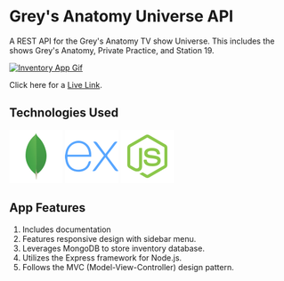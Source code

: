 # Grey's Anatomy Universe API

A REST API for the Grey's Anatomy TV show Universe. This includes the shows Grey's Anatomy, Private Practice, and Station 19.

[![Inventory App Gif](https://github.com/wise-guru/inventory-app/blob/main/public/images/inventory.gif)](https://greysanatomyuniverse-api.onrender.com)

Click here for a [Live Link](https://greysanatomyuniverse-api.onrender.com/api/episodes).

## Technologies Used

[![MongoDB](https://github.com/wise-guru/portfolio/blob/main/src/assets/skills/mongoDB.svg)](https://en.wikipedia.org/wiki/MongoDB) [![Express](https://github.com/wise-guru/inventory-app/blob/main/public/images/express.svg)](https://expressjs.com/) [![Node.js](https://github.com/wise-guru/inventory-app/blob/main/public/images/nodejs.svg)](https://en.wikipedia.org/wiki/Node.js)

## App Features

1. Includes documentation
1. Features responsive design with sidebar menu.
1. Leverages MongoDB to store inventory database.
1. Utilizes the Express framework for Node.js.
1. Follows the MVC (Model-View-Controller) design pattern.
